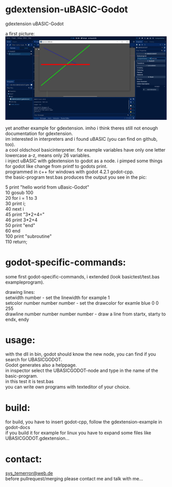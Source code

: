 # gdextension-uBASIC-Godot
gdextension uBASIC-Godot

a first picture:    
![Pic1](firstpic.JPG)

yet another example for gdextension. imho i think theres still not enough documentation for gdextension.    
im interested in interpreters and i found uBASIC (you can find on github, too).   
a cool oldschool basicinterpreter. for example variables have only one letter lowercase a-z, means only 26 variables.    
i inject uBASIC with gdextension to godot as a node. i pimped some things for godot like change from printf to godots print.    
 programmed in c++ for windows with godot 4.2.1 godot-cpp.    
the basic-program test.bas produces the output you see in the pic:    

5 print "hello world from uBasic-Godot"    
10 gosub 100    
20 for i = 1 to 3    
30 print i;    
40 next i    
45 print "3\*2+4="    
46 print 3\*2+4    
50 print "end"    
60 end    
100 print "subroutine"    
110 return;    


# godot-specific-commands:   
some first godot-specific-commands, i extended (look basictest/test.bas exampleprogram).    

drawing lines:    
setwidth number - set the linewidth for example 1    
setcolor number number number - set the drawcolor for examle blue 0 0 255    
drawline number number number number - draw a line from startx, starty to endx, endy    



# usage:   
with the dll in bin, godot should know the new node, you can find if you search for UBASICGODOT.    
Godot generates also a helppage.    
in inspector select the UBASICGODOT-node and type in the name of the basic-program.   
in this test it is test.bas   
you can write own programs with texteditor of your choice.    


# build:   
for build, you have to insert godot-cpp, follow the gdextension-example in godot-docs    
if you build it for example for linux you have to expand some files like UBASICGODOT.gdextension...    


# contact:    
sys_temerror@web.de    
before pullrequest/merging please contact me and talk with me...    

